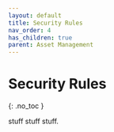 ```yaml
---
layout: default
title: Security Rules
nav_order: 4
has_children: true
parent: Asset Management
---
```


# Security Rules
{: .no_toc }

stuff stuff stuff.
